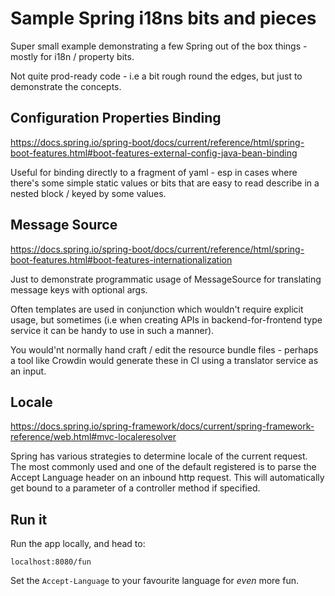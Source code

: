 # Sample Spring i18ns bits and pieces

Super small example demonstrating a few Spring out of the box things - mostly for i18n / property bits.

Not quite prod-ready code - i.e a bit rough round the edges, but just to demonstrate the concepts.

## Configuration Properties Binding

https://docs.spring.io/spring-boot/docs/current/reference/html/spring-boot-features.html#boot-features-external-config-java-bean-binding

Useful for binding directly to a fragment of yaml - esp in cases where there's some simple static values or 
bits that are easy to read describe in a nested block / keyed by some values.

 
## Message Source

https://docs.spring.io/spring-boot/docs/current/reference/html/spring-boot-features.html#boot-features-internationalization

Just to demonstrate programmatic usage of MessageSource for translating message keys with optional args.

Often templates are used in conjunction which wouldn't require explicit usage, but sometimes (i.e when creating 
APIs in backend-for-frontend type service it can be handy to use in such a manner).

You would'nt normally hand craft / edit the resource bundle files - perhaps a tool like Crowdin would generate these 
in CI using a translator service as an input.


## Locale

https://docs.spring.io/spring-framework/docs/current/spring-framework-reference/web.html#mvc-localeresolver

Spring has various strategies to determine locale of the current request. The most commonly used and one of the default registered 
is to parse the Accept Language header on an inbound http request. This will automatically get bound to a parameter of a controller
method if specified.


## Run it

Run the app locally, and head to:

```
localhost:8080/fun
```

Set the `Accept-Language` to your favourite language for _even_ more fun.
